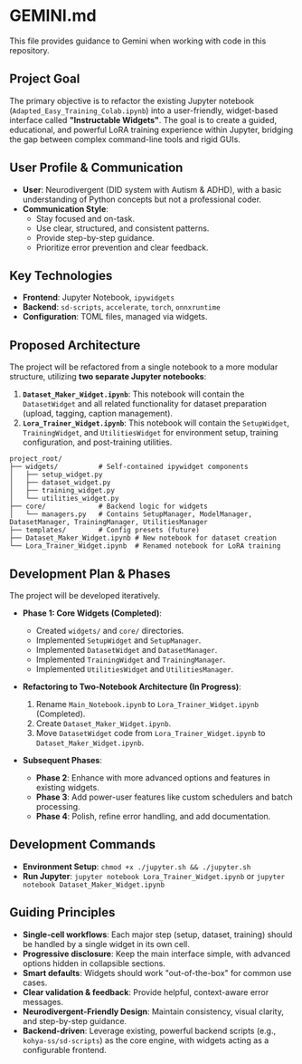 # GEMINI.md

This file provides guidance to Gemini when working with code in this repository.

## Project Goal

The primary objective is to refactor the existing Jupyter notebook (`Adapted_Easy_Training_Colab.ipynb`) into a user-friendly, widget-based interface called **"Instructable Widgets"**. The goal is to create a guided, educational, and powerful LoRA training experience within Jupyter, bridging the gap between complex command-line tools and rigid GUIs.

## User Profile & Communication

- **User**: Neurodivergent (DID system with Autism & ADHD), with a basic understanding of Python concepts but not a professional coder.
- **Communication Style**:
    - Stay focused and on-task.
    - Use clear, structured, and consistent patterns.
    - Provide step-by-step guidance.
    - Prioritize error prevention and clear feedback.

## Key Technologies

- **Frontend**: Jupyter Notebook, `ipywidgets`
- **Backend**: `sd-scripts`, `accelerate`, `torch`, `onnxruntime`
- **Configuration**: TOML files, managed via widgets.

## Proposed Architecture

The project will be refactored from a single notebook to a more modular structure, utilizing **two separate Jupyter notebooks**:

1.  **`Dataset_Maker_Widget.ipynb`**: This notebook will contain the `DatasetWidget` and all related functionality for dataset preparation (upload, tagging, caption management).
2.  **`Lora_Trainer_Widget.ipynb`**: This notebook will contain the `SetupWidget`, `TrainingWidget`, and `UtilitiesWidget` for environment setup, training configuration, and post-training utilities.

```
project_root/
├── widgets/          # Self-contained ipywidget components
│   ├── setup_widget.py
│   ├── dataset_widget.py
│   ├── training_widget.py
│   └── utilities_widget.py
├── core/             # Backend logic for widgets
│   └── managers.py   # Contains SetupManager, ModelManager, DatasetManager, TrainingManager, UtilitiesManager
├── templates/        # Config presets (future)
├── Dataset_Maker_Widget.ipynb # New notebook for dataset creation
└── Lora_Trainer_Widget.ipynb  # Renamed notebook for LoRA training
```

## Development Plan & Phases

The project will be developed iteratively.

- **Phase 1: Core Widgets (Completed)**:
    - Created `widgets/` and `core/` directories.
    - Implemented `SetupWidget` and `SetupManager`.
    - Implemented `DatasetWidget` and `DatasetManager`.
    - Implemented `TrainingWidget` and `TrainingManager`.
    - Implemented `UtilitiesWidget` and `UtilitiesManager`.

- **Refactoring to Two-Notebook Architecture (In Progress)**:
    1.  Rename `Main_Notebook.ipynb` to `Lora_Trainer_Widget.ipynb` (Completed).
    2.  Create `Dataset_Maker_Widget.ipynb`.
    3.  Move `DatasetWidget` code from `Lora_Trainer_Widget.ipynb` to `Dataset_Maker_Widget.ipynb`.

- **Subsequent Phases**:
    - **Phase 2**: Enhance with more advanced options and features in existing widgets.
    - **Phase 3**: Add power-user features like custom schedulers and batch processing.
    - **Phase 4**: Polish, refine error handling, and add documentation.

## Development Commands

- **Environment Setup**: `chmod +x ./jupyter.sh && ./jupyter.sh`
- **Run Jupyter**: `jupyter notebook Lora_Trainer_Widget.ipynb` or `jupyter notebook Dataset_Maker_Widget.ipynb`

## Guiding Principles

- **Single-cell workflows**: Each major step (setup, dataset, training) should be handled by a single widget in its own cell.
- **Progressive disclosure**: Keep the main interface simple, with advanced options hidden in collapsible sections.
- **Smart defaults**: Widgets should work "out-of-the-box" for common use cases.
- **Clear validation & feedback**: Provide helpful, context-aware error messages.
- **Neurodivergent-Friendly Design**: Maintain consistency, visual clarity, and step-by-step guidance.
- **Backend-driven**: Leverage existing, powerful backend scripts (e.g., `kohya-ss/sd-scripts`) as the core engine, with widgets acting as a configurable frontend.